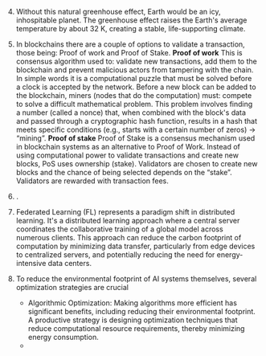 
4. Without this natural greenhouse effect, Earth would be an icy, inhospitable planet. The greenhouse effect raises the Earth's average temperature by about 32 K, creating a stable, life-supporting climate.
5. In blockchains there are a couple of options to validate a transaction, those being: Proof of work and Proof of Stake.
   **Proof of work**
   This is  consensus algorithm used to: validate new transactions, add them to the blockchain and prevent malicious actors from tampering with the chain. In simple words it is a computational puzzle that must be solved before a clock is accepted by the network. Before a new block can be added to the blockchain, miners (nodes that do the computation) must: compete to solve a difficult mathematical problem. This problem involves finding a number (called a nonce) that, when combined with the block's data and passed through a cryptographic hash function, results in a hash that meets specific conditions (e.g., starts with a certain number of zeros) → “mining”.
   **Proof of stake**
   Proof of Stake is a consensus mechanism used in blockchain systems as an alternative to Proof of Work. Instead of using computational power to validate transactions and create new blocks, PoS uses ownership (stake). Validators are chosen to create new blocks and the chance of being selected depends on the “stake”. Validators are rewarded with transaction fees.
6. .
7. Federated Learning (FL) represents a paradigm shift in distributed learning. It's a distributed learning approach where a central server coordinates the collaborative training of a global model across numerous clients.
   This approach can reduce the carbon footprint of computation by minimizing data transfer, particularly from edge devices to centralized servers, and potentially reducing the need for energy-intensive data centers. 
8. To reduce the environmental footprint of AI systems themselves, several optimization strategies are crucial 
   
   - Algorithmic Optimization: 
     Making algorithms more efficient has significant benefits, including reducing their environmental footprint. A productive strategy is designing optimization techniques that reduce computational resource requirements, thereby minimizing energy consumption.
   - 
 